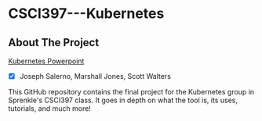 # CSCI397---Kubernetes
## About The Project


[Kubernetes Powerpoint](https://mailwlu-my.sharepoint.com/:p:/g/personal/salernoj22_mail_wlu_edu/EUrAtiXdEjFPuQPV5_qkA7kBhmCV3xcH2zHrNC1X9ql-Hg?e=3pqvTW)

- [x] Joseph Salerno, Marshall Jones, Scott Walters

This GitHub repository contains the final project for the Kubernetes group in Sprenkle's CSCI397 class. It goes in depth on what the tool is, its uses, tutorials, and much more!
